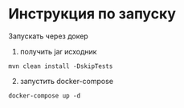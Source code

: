 # Инструкция по запуску

Запускать через докер

1. получить jar исходник  
```
mvn clean install -DskipTests
```

2. запустить docker-compose
```
docker-compose up -d
```


